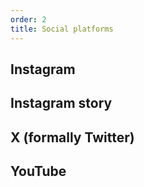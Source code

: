 ```yaml
---
order: 2
title: Social platforms
---
```


## Instagram

## Instagram story

## X (formally Twitter)

## YouTube
